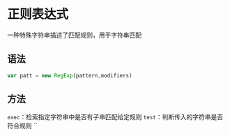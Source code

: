# 正则表达式

一种特殊字符串描述了匹配规则，用于字符串匹配

## 语法

```javascript 
var patt = new RegExp(pattern,modifiers)
```

## 方法

`exec`：检索指定字符串中是否有子串匹配给定规则
`test`：判断传入的字符串是否符合规则
``
